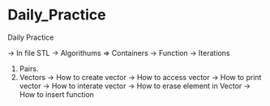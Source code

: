 # Daily_Practice
Daily Practice

-> In file STL 
   -> Algorithums
   => Containers
   -> Function
   -> Iterations



1. Pairs.
2. Vectors
           -> How to create vector
           -> How to access vector
           -> How to print vector
           -> How to interate vector
           -> How to erase element in Vector
           -> How to insert function
